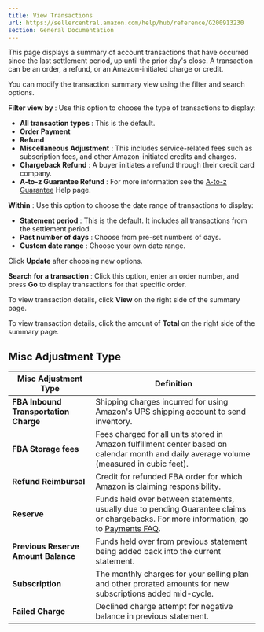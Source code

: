 ```yaml
---
title: View Transactions
url: https://sellercentral.amazon.com/help/hub/reference/G200913230
section: General Documentation
---
```


This page displays a summary of account transactions that have occurred since
the last settlement period, up until the prior day's close. A transaction can
be an order, a refund, or an Amazon-initiated charge or credit.

You can modify the transaction summary view using the filter and search
options.

**Filter view by** : Use this option to choose the type of transactions to
display:

  * **All transaction types** : This is the default.
  * **Order Payment**
  * **Refund**
  * **Miscellaneous Adjustment** : This includes service-related fees such as subscription fees, and other Amazon-initiated credits and charges.
  * **Chargeback Refund** : A buyer initiates a refund through their credit card company.
  * **A-to-z Guarantee Refund** : For more information see the [A-to-z Guarantee](/gp/help/1781) Help page.

**Within** : Use this option to choose the date range of transactions to
display:

  * **Statement period** : This is the default. It includes all transactions from the settlement period.
  * **Past number of days** : Choose from pre-set numbers of days.
  * **Custom date range** : Choose your own date range.

Click **Update** after choosing new options.

**Search for a transaction** : Click this option, enter an order number, and
press **Go** to display transactions for that specific order.

To view transaction details, click **View** on the right side of the summary
page.

To view transaction details, click the amount of **Total** on the right side
of the summary page.

##  Misc Adjustment Type

Misc Adjustment Type  |  Definition   
---|---  
**FBA Inbound Transportation Charge** | Shipping charges incurred for using Amazon's UPS shipping account to send inventory.  
**FBA Storage fees** | Fees charged for all units stored in Amazon fulfillment center based on calendar month and daily average volume (measured in cubic feet).   
**Refund Reimbursal** | Credit for refunded FBA order for which Amazon is claiming responsibility.   
**Reserve** |  Funds held over between statements, usually due to pending Guarantee claims or chargebacks. For more information, go to [Payments FAQ](/gp/help/G69122).   
**Previous Reserve Amount Balance** | Funds held over from previous statement being added back into the current statement.   
**Subscription** | The monthly charges for your selling plan and other prorated amounts for new subscriptions added mid-cycle.   
**Failed Charge** | Declined charge attempt for negative balance in previous statement. 

